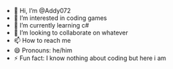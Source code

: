- 👋 Hi, I’m @Addy072
- 👀 I’m interested in coding games
- 🌱 I’m currently learning c#
- 💞️ I’m looking to collaborate on whatever
- 📫 How to reach me 
- 😄 Pronouns: he/him
- ⚡ Fun fact: I know nothing about coding but here i am

<!---
Addy072/Addy072 is a ✨ special ✨ repository because its `README.md` (this file) appears on your GitHub profile.
You can click the Preview link to take a look at your changes.
--->

